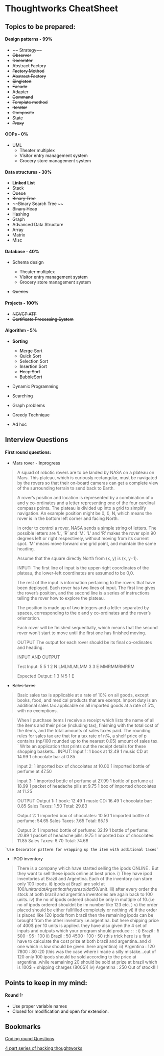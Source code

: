 Thoughtworks CheatSheet
=======================

Topics to be prepared:
---------------------

#### Design patterns - **99%**

+ ~~ Strategy~~
+ ~~Observer~~
+ ~~Decorator~~
+ ~~Abstract Factory~~
+ ~~Factory Method~~
+  ~~Abstract Factory~~
+ ~~Singleton~~
+ ~~Facade~~
+ ~~Adapter~~
+ ~~Command~~
+ ~~Template method~~
+ ~~Iterator~~
+ ~~Composite~~
+ ~~State~~
+ ~~Proxy~~



#### OOPs - **0%**

+ UML
	-  Theater multiplex
	-  Visitor entry management system
	-  Grocery store management system

#### Data structures - **30%**

+ **Linked List**
+ Stack
+ Queue
+ ~~Binary Tree~~
+ ~~Binary Search Tree ~~
+ ~~Binary Heap~~
+ Hashing
+ Graph
+ Advanced Data Structure
+ Array
+ Matrix
+ Misc

#### Database - **40%**

+ Schema design
	-  ~~Theater multiplex~~
	-  Visitor entry management system
	-  Grocery store management system

+ ~~Queries~~

#### Projects - **100%**

+ ~~NGVCP ATF~~
+ ~~Certificate Processing System~~

#### Algorithm - **5%**
+ **Sorting**
	- ~~Merge Sort~~
	- Quick Sort
	- Selection Sort
	- Insertion Sort
	- ~~Heap Sort~~
	- BubbleSort

+ Dynamic Programming

+ Searching

+ Graph problems

+ Greedy Technique

+ Ad hoc


Interview Questions
-------------------

#### First round questions:

+ Mars rover - Inprogress

>A squad of robotic rovers are to be landed by NASA on a plateau on Mars.
>This plateau, which is curiously rectangular, must be navigated by the
>rovers so that their on-board cameras can get a complete view of the
>surrounding terrain to send back to Earth.
>
>A rover’s position and location is represented by a combination of x and y
>co-ordinates and a letter representing one of the four cardinal compass
>points. The plateau is divided up into a grid to simplify navigation. An
>example position might be 0, 0, N, which means the rover is in the bottom
>left corner and facing North.
>
>In order to control a rover, NASA sends a simple string of letters. The
>possible letters are ‘L’, ‘R’ and ‘M’. ‘L’ and ‘R’ makes the rover spin 90
>degrees left or right respectively, without moving from its current spot.
>‘M’ means move forward one grid point, and maintain the same heading.
>
>Assume that the square directly North from (x, y) is (x, y+1).
>
>INPUT:
>The first line of input is the upper-right coordinates of the plateau, the
>lower-left coordinates are assumed to be 0,0.
>
>The rest of the input is information pertaining to the rovers that have
>been deployed. Each rover has two lines of input. The first line gives the
>rover’s position, and the second line is a series of instructions telling
>the rover how to explore the plateau.
>
>The position is made up of two integers and a letter separated by spaces,
>corresponding to the x and y co-ordinates and the rover’s orientation.
>
>Each rover will be finished sequentially, which means that the second rover
>won’t start to move until the first one has finished moving.
>
>OUTPUT
>The output for each rover should be its final co-ordinates and heading.
>
>INPUT AND OUTPUT
>
>Test Input:
>5 5
>1 2 N
>LMLMLMLMM
>3 3 E
>MMRMMRMRRM
>
>Expected Output:
>1 3 N
>5 1 E
>
+ ~~Sales taxes~~

>Basic sales tax is applicable at a rate of 10% on all goods, except books, food,
>and medical products that are exempt. Import duty is an additional sales tax
>applicable on all imported goods at a rate of 5%, with no exemptions.

>When I purchase items I receive a receipt which lists the name of all the items
> and their price (including tax), finishing with the total cost of the items,
> and the total amounts of sales taxes paid.  The rounding rules for sales tax are
> that for a tax rate of n%, a shelf price of p contains (np/100 rounded up to
> the nearest 0.05) amount of sales tax.
> `
>Write an application that prints out the receipt details for these shopping baskets...
>INPUT:
>Input 1:
>1 book at 12.49
>1 music CD at 14.99
>1 chocolate bar at 0.85
>
>Input 2:
>1 imported box of chocolates at 10.00
>1 imported bottle of perfume at 47.50
>
>Input 3:
>1 imported bottle of perfume at 27.99
>1 bottle of perfume at 18.99
>1 packet of headache pills at 9.75
>1 box of imported chocolates at 11.25
>
>OUTPUT
>Output 1:
>1 book: 12.49
>1 music CD: 16.49
>1 chocolate bar: 0.85
>Sales Taxes: 1.50
>Total: 29.83
>
>Output 2:
>1 imported box of chocolates: 10.50
>1 imported bottle of perfume: 54.65
>Sales Taxes: 7.65
>Total: 65.15
>
>Output 3:
>1 imported bottle of perfume: 32.19
>1 bottle of perfume: 20.89
>1 packet of headache pills: 9.75
>1 imported box of chocolates: 11.85
>Sales Taxes: 6.70
>Total: 74.68

	`Use Decorator pattern for wrapping up the item with additional taxes`

+ IPOD inventory

>There is a company which have started selling the ipods ONLINE . But they want to sell these ipods online at best price.
>i) They have ipod Inventories at Brazil and Argentina. Each of the inventory can store only 100 ipods.
>ii) ipods at Brazil are sold at 100$/unit  and at Argentina they are sold at 50$/unit.
>iii) after every order the stock at both brazil and argentina inventories are again back to 100 units.
>iv) the no of ipods ordered should be only in multiple of 10.(i.e no of ipods ordered shouldnt be im number like 123 etc. )
>v) the order placed should be either fullfilled completely or nothing
>vi) if the order is placed like 120 ipods from brazil then the remaining ipods can be brought from the other inventory i.e.argentina.
>but here shipping price of 400$ per 10 units is applied.
>they have also given the 4 set of inputs and outputs which your program should produce
>:
>: :
>i) Brazil : 5
>500 : 95 : 100
>ii) Brazil : 50
>4500 : 100 : 50
>(this trick here is u first have to calculate the cost prize at both brazil and argentina..and d one which is low should be given..here argentina)
>iii) Argentina : 120
>7800 : 80 :20
>(this was the case where i made a silly mistake…out of 120 only 100 ipods should be sold according to the price at argentina..while reamaining 20 should be sold at prize at brazil which is 100$ + shipping charges (800$))
>iv) Argentina : 250
>Out of stock!!!!


Points to keep in my mind:
--------------------------

#### Round 1:

+ Use proper variable names
+ Closed for modification and open for extension.

Bookmarks
---------

[Coding round Questions](https://lifefucks.wordpress.com/2012/09/24/thoughtworks-question-paper-coding-round/) 

[4 part series of hacking thoughtworks](https://vampwillow.wordpress.com/2014/07/21/hacking-thoughtworks-recruitment-part-1/)
